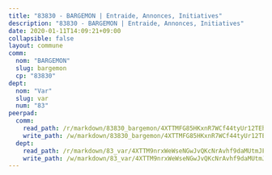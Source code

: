 ```yaml
---
title: "83830 - BARGEMON | Entraide, Annonces, Initiatives"
description: "83830 - BARGEMON | Entraide, Annonces, Initiatives"
date: 2020-01-11T14:09:21+09:00
collapsible: false
layout: commune
comm:
  nom: "BARGEMON"
  slug: bargemon
  cp: "83830"
dept:
  nom: "Var"
  slug: var
  num: "83"
peerpad:
  comm:
    read_path: /r/markdown/83830_bargemon/4XTTMFG85HKxnR7WCf44tyUr12TEh86HvPvbPHeCrDMzj7nLA
    write_path: /w/markdown/83830_bargemon/4XTTMFG85HKxnR7WCf44tyUr12TEh86HvPvbPHeCrDMzj7nLA-K3TgUNTiYpE7ujpUL2soy2sR1d5TN1dGNMG4YNpAEvKa76mQN3Pi6b6sxeA7YzWbW4qQDmWYnxvUvd4uLKA5HTCqpoHqUrtXPeCRmZ5eRRkeQ5VWhioBFRq49vxF7Amwj7x1VbDU
  dept:
    read_path: /r/markdown/83_var/4XTTM9nrxWeWseNGwJvQKcNrAvhf9daMUtmJFyuTCRVRxiQhJ
    write_path: /w/markdown/83_var/4XTTM9nrxWeWseNGwJvQKcNrAvhf9daMUtmJFyuTCRVRxiQhJ-K3TgTkbV5EeE5ztheh8tn4MGBxq8r8BVQdiSVrn3rAQKUfBUzy1SpnL7kiXYD24VhE1ooCba4S1a12268DXaVL5Dh1W3oDQu8Yj58kjUk3PAVaf4GwZWkisJBFW5Z6TWnf5Ads7a
---
```


